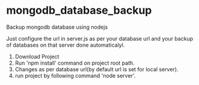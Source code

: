 # mongodb_database_backup
Backup mongodb database using nodejs

Just configure the url in server.js as per your database url and your backup of databases on that server done automaticalyl.

1. Download Project
2. Run 'npm install' command on project root path.
3. Changes as per database url(by default url is set for local server).
4. run project by following command 'node server'.
